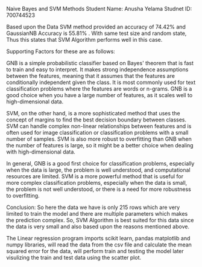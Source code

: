 Naive Bayes and SVM Methods Student Name: Anusha Yelama Studnet ID: 700744523

Based upon the Data SVM method provided an accuracy of 74.42% and GaussianNB Accuracy is 55.81% . With same test size and random state, Thus this states that SVM Algorithm performs well in this case.

Supporting Factors for these are as follows:

GNB is a simple probabilistic classifier based on Bayes' theorem that is fast to train and easy to interpret. It makes strong independence assumptions between the features, meaning that it assumes that the features are conditionally independent given the class. It is most commonly used for text classification problems where the features are words or n-grams. GNB is a good choice when you have a large number of features, as it scales well to high-dimensional data.

SVM, on the other hand, is a more sophisticated method that uses the concept of margins to find the best decision boundary between classes. SVM can handle complex non-linear relationships between features and is often used for image classification or classification problems with a small number of samples. SVM is also more robust to overfitting than GNB when the number of features is large, so it might be a better choice when dealing with high-dimensional data.

In general, GNB is a good first choice for classification problems, especially when the data is large, the problem is well understood, and computational resources are limited. SVM is a more powerful method that is useful for more complex classification problems, especially when the data is small, the problem is not well understood, or there is a need for more robustness to overfitting.

Conclusion: So here the data we have is only 215 rows which are very limited to train the model and there are multiple parameters which makes the prediction complex. So, SVM Algorithm is best suited for this data since the data is very small and also based upon the reasons mentioned above.

The Linear regression program imports scikit learn, pandas matplotlib and numpy libraries, will read the data from the csv file and calculate the mean squared error for the data, will perform train and testing the model later visulizing the train and test data using the scatter plot.
